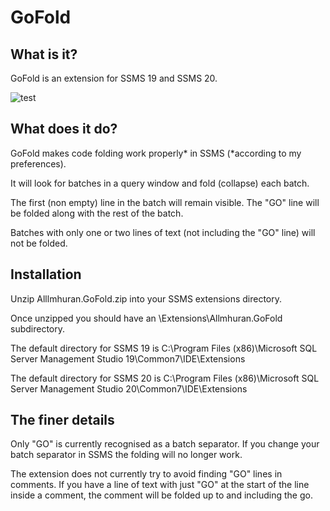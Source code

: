 # GoFold

## What is it?

GoFold is an extension for SSMS 19 and SSMS 20.

![test](https://drive.google.com/uc?export=view&id=1h_cvlkZKxp0LSaaZGvsQB9K-R_yxnVRd)

## What does it do?

GoFold makes code folding work properly* in SSMS (*according to my preferences).

It will look for batches in a query window and fold (collapse) each batch.

The first (non empty) line in the batch will remain visible. 
The "GO" line will be folded along with the rest of the batch.

Batches with only one or two lines of text (not including the "GO" line) will not be folded.


## Installation

Unzip Alllmhuran.GoFold.zip into your SSMS extensions directory. 

Once unzipped you should have an \Extensions\Allmhuran.GoFold subdirectory.

The default directory for SSMS 19 is C:\Program Files (x86)\Microsoft SQL Server Management Studio 19\Common7\IDE\Extensions

The default directory for SSMS 20 is C:\Program Files (x86)\Microsoft SQL Server Management Studio 20\Common7\IDE\Extensions


## The finer details

Only "GO" is currently recognised as a batch separator. If you change your batch separator in SSMS the folding will no longer work.

The extension does not currently try to avoid finding "GO" lines in comments. If you have a line of text with just "GO" at the start of the line inside a comment, the comment will be folded up to and including the go.


